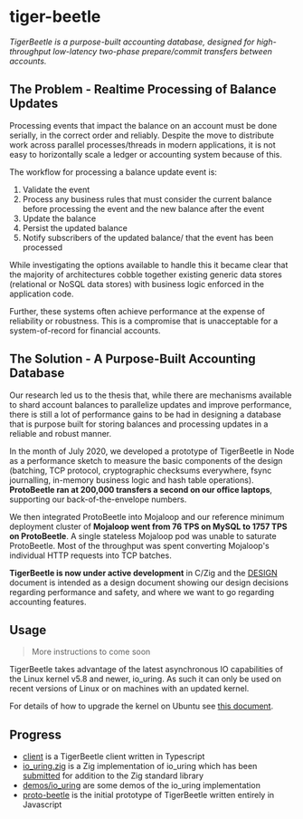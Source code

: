 # tiger-beetle

*TigerBeetle is a purpose-built accounting database, designed for high-throughput low-latency two-phase prepare/commit transfers between accounts.*

## The Problem - Realtime Processing of Balance Updates

Processing events that impact the balance on an account must be done serially, in the correct order and reliably. Despite the move to distribute work across parallel processes/threads in modern applications, it is not easy to horizontally scale a ledger or accounting system because of this.

The workflow for processing a balance update event is:
1. Validate the event
2. Process any business rules that must consider the current balance before processing the event and the new balance after the event
3. Update the balance
4. Persist the updated balance
5. Notify subscribers of the updated balance/ that the event has been processed

While investigating the options available to handle this it became clear that the majority of architectures cobble together existing generic data stores (relational or NoSQL data stores) with business logic enforced in the application code. 

Further, these systems often achieve performance at the expense of reliability or robustness. This is a compromise that is unacceptable for a system-of-record for financial accounts.

## The Solution - A Purpose-Built Accounting Database

Our research led us to the thesis that, while there are mechanisms available to shard account balances to parallelize updates and improve performance, there is still a lot of performance gains to be had in designing a database that is purpose built for storing balances and processing updates in a reliable and robust manner.

In the month of July 2020, we developed a prototype of TigerBeetle in Node as a performance sketch to measure the basic components of the design (batching, TCP protocol, cryptographic checksums everywhere, fsync journalling, in-memory business logic and hash table operations). **ProtoBeetle ran at 200,000 transfers a second on our office laptops**, supporting our back-of-the-envelope numbers.

We then integrated ProtoBeetle into Mojaloop and our reference minimum deployment cluster of **Mojaloop went from 76 TPS on MySQL to 1757 TPS on ProtoBeetle**. A single stateless Mojaloop pod was unable to saturate ProtoBeetle. Most of the throughput was spent converting Mojaloop's individual HTTP requests into TCP batches.

**TigerBeetle is now under active development** in C/Zig and the [DESIGN](./DESIGN.md) document is intended as a design document showing our design decisions regarding performance and safety, and where we want to go regarding accounting features.

## Usage

> More instructions to come soon

TigerBeetle takes advantage of the latest asynchronous IO capabilities of the Linux kernel v5.8 and newer, io_uring. As such it can only be used on recent versions of Linux or on machines with an updated kernel.

For details of how to upgrade the kernel on Ubuntu see [this document](./UPGRADE_UBUNTU_KERNEL.md).

## Progress

- [client](./client) is a TigerBeetle client written in Typescript
- [io_uring.zig](./io_uring.zig) is a Zig implementation of io_uring which has been [submitted](https://github.com/ziglang/zig/pull/6356) for addition to the Zig standard library
- [demos/io_uring](./demos/io_uring) are some demos of the io_uring implementation
- [proto-beetle](./proto-beetle) is the initial prototype of TigerBeetle written entirely in Javascript